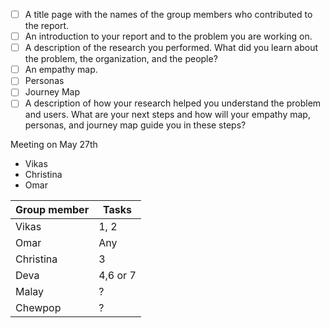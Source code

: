 - [ ] A title page with the names of the group members who contributed to the report. 
- [ ] An introduction to your report and to the problem you are working on.  
- [ ] A description of the research you performed. What did you learn about the problem, the organization, and the people?  
- [ ] An empathy map.  
- [ ] Personas  
- [ ] Journey Map  
- [ ] A description of how your research helped you understand the problem and users. What are your next steps and how will your empathy map, personas, and journey map guide you in these steps?

Meeting on May 27th
- Vikas
- Christina
- Omar


| Group member | Tasks    |
| ------------ | -------- |
| Vikas        | 1, 2     |
| Omar         | Any      |
| Christina    | 3        |
| Deva         | 4,6 or 7 |
| Malay        | ?        |
| Chewpop      | ?        |

